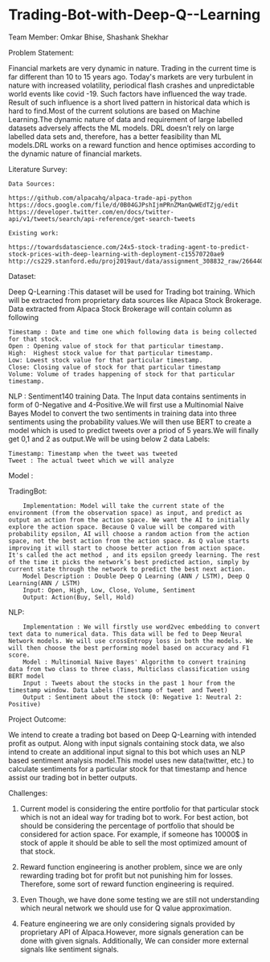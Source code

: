 # Trading-Bot-with-Deep-Q--Learning

Team Member:
Omkar Bhise, Shashank Shekhar

Problem Statement: 

Financial markets are very dynamic in nature. Trading in the current time is far different than 10 to 15 years ago. Today's markets are very turbulent in nature with increased volatility, periodical flash crashes and unpredictable world events like covid -19. Such factors have influenced the way trade. Result of such influence is a short lived pattern in historical data which is hard to find.Most of the current solutions are based on Machine Learning.The dynamic nature of data and requirement of large labelled datasets adversely affects the ML models. DRL doesn’t rely on large labelled data sets and, therefore, has a better feasibility than ML models.DRL works on a reward function and hence optimises according to the dynamic nature of financial markets.

Literature Survey:

	Data Sources: 

	https://github.com/alpacahq/alpaca-trade-api-python
	https://docs.google.com/file/d/0B04GJPshIjmPRnZManQwWEdTZjg/edit
	https://developer.twitter.com/en/docs/twitter-api/v1/tweets/search/api-reference/get-search-tweets

	Existing work: 

	https://towardsdatascience.com/24x5-stock-trading-agent-to-predict-stock-prices-with-deep-learning-with-deployment-c15570720ae9
	http://cs229.stanford.edu/proj2019aut/data/assignment_308832_raw/26644050.pdf

Dataset:

Deep Q-Learning :This dataset will be used for Trading bot training. Which will be extracted from proprietary data sources like Alpaca Stock Brokerage. Data extracted from Alpaca Stock Brokerage will contain column as following 
	
	Timestamp : Date and time one which following data is being collected for that stock.
	Open : Opening value of stock for that particular timestamp.
	High:  Highest stock value for that particular timestamp.
	Low: Lowest stock value for that particular timestamp.
	Close: Closing value of stock for that particular timestamp
	Volume: Volume of trades happening of stock for that particular timestamp.

NLP : Sentiment140 training Data. The Input data contains sentiments in form of 0-Negative and 4-Positive.We will first use a Multinomial Naive Bayes Model to convert the two sentiments in training data into three sentiments using the probability values.We will then use BERT to create a model which is used to predict tweets over a priod of 5 years.We will finally get 0,1 and 2 as output.We will be using below 2 data Labels:
   
	Timestamp: Timestamp when the tweet was tweeted
   	Tweet : The actual tweet which we will analyze

Model :

TradingBot:

		Implementation: Model will take the current state of the environment (from the observation space) as input, and predict as output an action from the action space. We want the AI to initially explore the action space. Because Q value will be compared with probability epsilon, AI will choose a random action from the action space, not the best action from the action space. As Q value starts improving it will start to choose better action from action space. It's called the act method , and its epsilon greedy learning. The rest of the time it picks the network’s best predicted action, simply by current state through the network to predict the best next action.
		Model Description : Double Deep Q Learning (ANN / LSTM), Deep Q Learning(ANN / LSTM)
		Input: Open, High, Low, Close, Volume, Sentiment
		Output: Action(Buy, Sell, Hold)

NLP:
	
		Implementation : We will firstly use word2vec embedding to convert text data to numerical data. This data will be fed to Deep Neural Network models. We will use crossEntropy loss in both the models. We will then choose the best performing model based on accuracy and F1 score.
		Model : Multinomial Naive Bayes' Algorithm to convert training data from two class to three class, Multiclass classification using BERT model
		Input : Tweets about the stocks in the past 1 hour from the timestamp window. Data Labels (Timestamp of tweet  and Tweet)
		Output : Sentiment about the stock (0: Negative 1: Neutral 2: Positive)


Project Outcome:

We intend to create a trading bot based on Deep Q-Learning with intended profit as output. Along with input signals containing stock data, we also intend to create an additional input signal to this bot which uses an NLP based sentiment analysis model.This model uses new data(twitter, etc.) to calculate sentiments for a particular stock for that timestamp and hence assist our trading bot in better outputs.

Challenges:

1. Current model is considering the entire portfolio for that particular stock which is not an ideal way for trading bot to work. For best action, bot should be considering the percentage of portfolio that should be considered for action space. For example, if someone has 10000$ in stock of apple it should be able to sell the most optimized amount of that stock. 

2. Reward function engineering is another problem, since we are only rewarding trading bot for profit but not punishing him for losses. Therefore, some sort of reward function engineering is required.

3. Even Though, we have done some testing we are still not understanding which neural network we should use for Q value approximation. 

4. Feature engineering we are only considering signals provided by proprietary API of Alpaca.However, more signals generation can be done with given signals. Additionally, We can consider more external signals like sentiment signals.    
